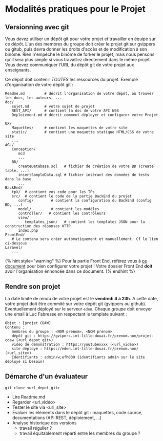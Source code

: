# Modalités pratiques pour le Projet

## Versionning avec git

Vous *devez* utiliser un dépôt git pour votre projet et travailler en équipe sur ce dépôt.
L'un des membres du groupe doit créer le projet git sur gvippers ou gitub, puis devra donner les droits d'accès et de modification à son binôme. Rien n'empêche le binôme de forker le projet, mais nous pensons qu'il sera plus simple si vous travaillez directement dans le même projet.
Vous devez communiquer l'URL du dépôt git de votre projet aux enseignants.

Ce dépôt doit contenir *TOUTES* les ressources du projet. Exemple d'organisation de votre dépôt git :

```
Readme.md         # décrit l'organisation de votre dépôt, où trouver les docs, les auteurs, ...
doc/
   sujet.md       # votre sujet de projet
   REST_API/      # contient la doc de votre API WEB
   Deploiement.md # décrit comment déployer et configurer votre Projet

UX/
   Maquettes/     # contient les maquettes de votre site
   static/        # contient une maquette statique HTML/CSS de votre site
   ...
AGL/
   Conception/
      mcd
      ...
   BD/
      createDatabase.sql   # fichier de création de votre BD (create table, ...)
      insertSampleData.sql # fichier insérant des données de tests dans la base
      ...
BackEnd/
   tpX/  # contient vos code pour les TPs
   src/  # contient le code de la partie BackEnd du projet
      config/        # contient la configuration du BackEnd (config BD, ...)
      model/         # contient les modèles
      controller/   # contient les contrôleurs
      view/
         templates_json/   # contient les templates JSON pour la construction des réponses HTTP
      index.php
FrontEnd/
   # Le contenu sera créer automatiquement et manuellement. Cf le lien ci-dessous
Laravel/
   ...
```

{% hint style="warning" %}
Pour la partie Front End, référez vous à [ce document](../FrontEnd/TP/setup.md) pour bien configurer votre projet ! Votre dossier Front End **doit** avoir l'organisation énnoncée dans ce document.
{% endhint %}

## Rendre son projet

La date limite de rendu de votre projet est le **vendredi 4 à 23h**.
A cette date, votre projet doit être commité sur votre dépôt git (gvippers ou github).
Eventuellement déployé sur le serveur `eden`.
Chaque *groupe* doit envoyer une email à Luc Fabresse en respectant le template suivant :

```
Objet : [projet CDAW]
Contenu :
   membres du groupe : <NOM prenom>, <NOM prenom>
   dépôt git : https://gvipers.imt-lille-douai.fr/prenom.nom/projet-cdaw (<url_depot_git>)
   vidéo de démonstration : https://youtubexxxx (<url_vidéo>)
   site déployé : https://eden.imt-lille-douai.fr/prenom.nom/ (<url_site>)
   Identifiants : admin/w;efh039 (identifiants admin sur le site déployé si besoin)

```

## Démarche d'un évaluateur

```
git clone <url_depot_git>
```

* Lire Readme.md
* Regarder <url_vidéo>
* Tester le site via <url_site>
* Évaluer les éléments dans le dépôt git : maquettes, code source, documentations (API REST, déploiement, ...)
* Analyse historique des versions
   - travail régulier ?
   - travail équitablement réparti entre les membres du groupe ?


